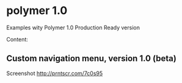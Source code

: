 # polymer 1.0 
Examples wity Polymer 1.0 Production Ready version

Content:
## Custom navigation menu, version 1.0 (beta)

Screenshot
http://prntscr.com/7c0s95
